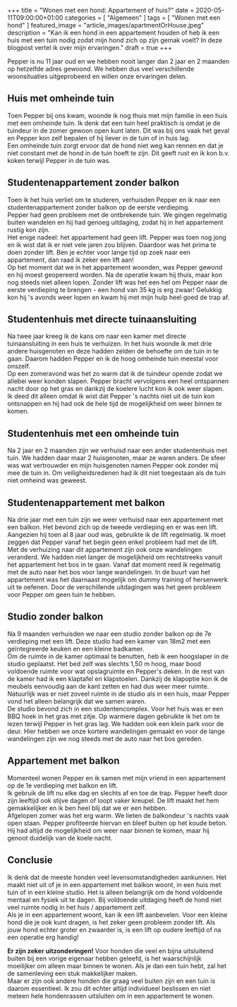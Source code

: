 +++
title =  "Wonen met een hond: Appartement of huis?"
date = 2020-05-11T09:00:00+01:00
categories = [
    "Algemeen"
]
tags = [ 
    "Wonen met een hond"
]
featured_image = "article_images/apartmentOrHouse.jpeg"
description = "Kan ik een hond in een appartement houden of heb ik een huis met een tuin nodig zodat mijn hond zich op zijn gemak voelt? In deze blogpost vertel ik over mijn ervaringen."
draft = true
+++

Pepper is nu 11 jaar oud en we hebben nooit langer dan 2 jaar en 2 maanden op hetzelfde adres gewoond. We hebben dus veel verschillende woonsituaties uitgeprobeerd en willen onze ervaringen delen.

## Huis met omheinde tuin
Toen Pepper bij ons kwam, woonde ik nog thuis met mijn familie in een huis met een omheinde tuin. Ik denk dat een tuin heel praktisch is omdat je de tuindeur in de zomer gewoon open kunt laten. Dit was bij ons vaak het geval en Pepper kon zelf bepalen of hij liever in de tuin of in huis lag.  
Een omheinde tuin zorgt ervoor dat de hond niet weg kan rennen en dat je niet constant met de hond in de tuin hoeft te zijn. Dit geeft rust en ik kon b.v. koken terwijl Pepper in de tuin was.

## Studentenappartement zonder balkon
Toen ik het huis verliet om te studeren, verhuisden Pepper en ik naar een studentenappartement zonder balkon op de eerste verdieping.  
Pepper had geen probleem met de ontbrekende tuin. We gingen regelmatig buiten wandelen en hij had genoeg uitdaging, zodat hij in het appartement rustig kon zijn.  
Het enige nadeel: het appartement had geen lift. Pepper was toen nog jong en ik wist dat ik er niet vele jaren zou blijven. Daardoor was het prima te doen zonder lift. Ben je echter voor lange tijd op zoek naar een appartement, dan raad ik zeker een lift aan!  
Op het moment dat we in het appartement woonden, was Pepper gewond en hij moest geopereerd worden. Na de operatie kwam hij thuis, maar kon nog steeds niet alleen lopen. Zonder lift was het een hel om Pepper naar de eerste verdieping te brengen - een hond van 35 kg is erg zwaar! Gelukkig kon hij 's avonds weer lopen en kwam hij met mijn hulp heel goed de trap af.

## Studentenhuis met directe tuinaansluiting
Na twee jaar kreeg ik de kans om naar een kamer met directe tuinaansluiting in een huis te verhuizen. In het huis woonde ik met drie andere huisgenoten en deze hadden zelden de behoefte om de tuin in te gaan. Daarom hadden Pepper en ik de hoog omheinde tuin meestal voor onszelf.  
Op een zomeravond was het zo warm dat ik de tuindeur opende zodat we allebei weer konden slapen. Pepper bracht vervolgens een heel ontspannen nacht door op het gras en dankzij de koelere lucht kon ik ook weer slapen. Ik deed dit alleen omdat ik wist dat Pepper 's nachts niet uit de tuin kon ontsnappen en hij had ook de hele tijd de mogelijkheid om weer binnen te komen.

## Studentenhuis met een omheinde tuin
Na 2 jaar en 2 maanden zijn we verhuisd naar een ander studentenhuis met tuin. We hadden daar maar 2 huisgenoten, maar ze waren anders. De sfeer was wat vertrouwder en mijn huisgenoten namen Pepper ook zonder mij mee de tuin in. Om veiligheidsredenen had ik dit niet toegestaan ​​als de tuin niet omheind was geweest.  

## Studentenappartement met balkon
Na drie jaar met een tuin zijn we weer verhuisd naar een appartement met een balkon. Het bevond zich op de tweede verdieping en er was een lift.  
Aangezien hij toen al 8 jaar oud was, gebruikte ik de lift regelmatig. Ik moet zeggen dat Pepper vanaf het begin geen enkel probleem had met de lift.  
Met de verhuizing naar dit appartement zijn ook onze wandelingen veranderd. We hadden niet langer de mogelijkheid om rechtstreeks vanuit het appartement het bos in te gaan. Vanaf dat moment reed ik regelmatig met de auto naar het bos voor lange wandelingen. In de buurt van het appartement was het daarnaast mogelijk om dummy training of hersenwerk uit te oefenen. Door de verschillende uitdagingen was het geen probleem voor Pepper om geen tuin te hebben.

## Studio zonder balkon
Na 9 maanden verhuisden we naar een studio zonder balkon op de 7e verdieping met een lift. Deze studio had een kamer van 18m2 met een geïntegreerde keuken en een kleine badkamer.  
Om de ruimte in de kamer optimaal te benutten, heb ik een hoogslaper in de studio geplaatst. Het bed zelf was slechts 1,50 m hoog, maar bood voldoende ruimte voor wat opslagruimte en Pepper's deken. In de rest van de kamer had ik een klaptafel en klapstoelen. Dankzij de klapoptie kon ik de meubels eenvoudig aan de kant zetten en had dus weer meer ruimte.  
Natuurlijk was er niet zoveel ruimte in de studio als in een huis, maar Pepper vond het alleen belangrijk dat we samen waren.  
De studio bevond zich in een studentencomplex. Voor het huis was er een BBQ hoek in het gras met zitje. Op warmere dagen gebruikte ik het om te lezen terwijl Pepper in het gras lag. We hadden ook een klein park voor de deur. Hier hebben we onze kortere wandelingen gemaakt en voor de lange wandelingen zijn we nog steeds met de auto naar het bos gereden.

## Appartement met balkon
Momenteel wonen Pepper en ik samen met mijn vriend in een appartement op de 1e verdieping met balkon en lift.  
Ik gebruik de lift nu elke dag en slechts af en toe de trap. Pepper heeft door zijn leeftijd ook stijve dagen of loopt vaker kreupel. De lift maakt het hem gemakkelijker en ik ben heel blij dat we er een hebben.  
Afgelopen zomer was het erg warm. We lieten de balkondeur 's nachts vaak open staan. Pepper profiteerde hiervan en bleef buiten op het koude beton. Hij had altijd de mogelijkheid om weer naar binnen te komen, maar hij genoot duidelijk van de koele nacht.  

## Conclusie
Ik denk dat de meeste honden veel levensomstandigheden aankunnen. Het maakt niet uit of je in een appartement met balkon woont, in een huis met tuin of in een kleine studio. Het is alleen belangrijk om de hond voldoende mentaal en fysiek uit te dagen. Bij voldoende uitdaging heeft de hond niet veel ruimte nodig in het huis / appartement zelf.  
Als je in een appartement woont, kan ik een lift aanbevelen. Voor een kleine hond die je ook kunt dragen, is het zeker geen probleem zonder lift. Als jouw hond echter groter en zwaarder is, is een lift op oudere leeftijd of na een operatie erg handig!  

**Er zijn zeker uitzonderingen!** Voor honden die veel en bijna uitsluitend buiten bij een vorige eigenaar hebben geleefd, is het waarschijnlijk moeilijker om alleen maar binnen te wonen. Als je dan een tuin hebt, zal het de samenleving een stuk makkelijker maken.  
Maar er zijn ook andere honden die graag veel buiten zijn en een tuin is daarom essentieel. Ik zou dit echter altijd individueel beslissen en niet meteen hele hondenrassen uitsluiten om in een appartement te wonen.
